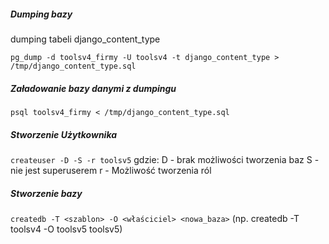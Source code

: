 ##### Dumping bazy

dumping tabeli django\_content\_type

`pg_dump -d toolsv4_firmy -U toolsv4 -t django_content_type > /tmp/django_content_type.sql`

##### Załadowanie bazy danymi z dumpingu

`psql toolsv4_firmy < /tmp/django_content_type.sql`

##### Stworzenie Użytkownika
`createuser -D -S -r toolsv5`
gdzie:
D - brak możliwości tworzenia baz
S - nie jest superuserem
r - Możliwość tworzenia ról
##### Stworzenie bazy
`createdb -T <szablon> -O <właściciel> <nowa_baza>`
(np. createdb -T toolsv4 -O toolsv5 toolsv5)
